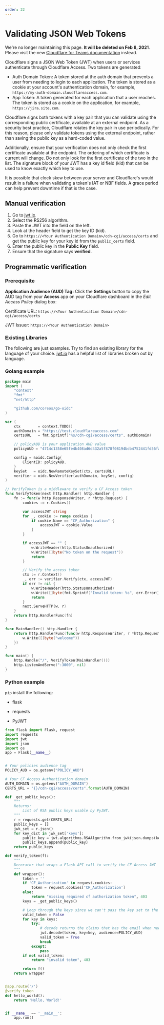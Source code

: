 ```yaml
---
order: 22
---
```


# Validating JSON Web Tokens

<Aside type='warning' header='⚠️ THIS PAGE IS OUTDATED'>

We're no longer maintaining this page. **It will be deleted on Feb 8, 2021**. Please visit the new [Cloudflare for Teams documentation](https://secret.wiki/cloudflare-one/teams-docs-changes) instead.

</Aside>

Cloudflare signs a JSON Web Token (JWT) when users or services authenticate through Cloudflare Access. Two tokens are generated:

* Auth Domain Token: A token stored at the auth domain that prevents a user from needing to login to each application. The token is stored as a cookie at your account's authentication domain, for example, `https://my-auth-domain.cloudflareaccess.com`.
* App Token: A token generated for each application that a user reaches. The token is stored as a cookie on the application, for example, `https://jira.site.com`.

Cloudflare signs both tokens with a key pair that you can validate using the corresponding public certificate, available at an external endpoint. As a security best practice, Cloudflare rotates the key pair in use periodically. For this reason, please only validate tokens using the external endpoint, rather than saving the public key as a hard-coded value.

Additionally, ensure that your verification does not only check the first certificate available at the endpoint. The ordering of which certificate is current will change. Do not only look for the first certificate of the two in the list. The signature block of your JWT has a key id field (kid) that can be used to know exactly which key to use.

It is possible that clock skew between your server and Cloudflare's would result in a failure when validating a token's IAT or NBF fields. A grace period can help prevent downtime if that is the case.

## Manual verification

1. Go to [jwt.io](https://jwt.io/).
1. Select the RS256 algorithm.
1. Paste the JWT into the field on the left.
1. Look at the header field to get the key ID (kid).
1. Go to `https://<Your Authentication Domain>/cdn-cgi/access/certs` and get the public key for your key id from the `public_certs` field.
1. Enter the public key in the **Public Key** field.
1. Ensure that the signature says **verified**.

## Programmatic verification

### Prerequisite

**Application Audience (AUD) Tag:** Click the **Settings** button to copy the AUD tag from your **Access** app on your Cloudflare dashboard in the _Edit Access Policy_ dialog box:

Certificate URL: `https://<Your Authentication Domain>/cdn-cgi/access/certs`

JWT Issuer: `https://<Your Authentication Domain>`

### Existing Libraries

The following are just examples. Try to find an existing library for the language of your choice. [jwt.io](https://jwt.io/) has a helpful list of libraries broken out by language.

### Golang example

```go
package main
import (
	"context"
	"fmt"
	"net/http"

	"github.com/coreos/go-oidc"
)

var (
	ctx        = context.TODO()
	authDomain = "https://test.cloudflareaccess.com"
	certsURL   = fmt.Sprintf("%s/cdn-cgi/access/certs", authDomain)

	// policyAUD is your application AUD value
	policyAUD = "4714c1358e65fe4b408ad6d432a5f878f08194bdb4752441fd56faefa9b2b6f2"

	config = &oidc.Config{
		ClientID: policyAUD,
	}
	keySet   = oidc.NewRemoteKeySet(ctx, certsURL)
	verifier = oidc.NewVerifier(authDomain, keySet, config)
)

// VerifyToken is a middleware to verify a CF Access token
func VerifyToken(next http.Handler) http.Handler {
	fn := func(w http.ResponseWriter, r *http.Request) {
		cookies := r.Cookies()

		var accessJWT string
		for _, cookie := range cookies {
			if cookie.Name == "CF_Authorization" {
				accessJWT = cookie.Value
			}
		}

		if accessJWT == "" {
			w.WriteHeader(http.StatusUnauthorized)
			w.Write([]byte("No token on the request"))
			return
		}

		// Verify the access token
		ctx := r.Context()
		_, err := verifier.Verify(ctx, accessJWT)
		if err != nil {
			w.WriteHeader(http.StatusUnauthorized)
			w.Write([]byte(fmt.Sprintf("Invalid token: %s", err.Error())))
			return
		}
		next.ServeHTTP(w, r)
	}
	return http.HandlerFunc(fn)
}

func MainHandler() http.Handler {
	return http.HandlerFunc(func(w http.ResponseWriter, r *http.Request) {
		w.Write([]byte("welcome"))
	})
}

func main() {
	http.Handle("/", VerifyToken(MainHandler()))
	http.ListenAndServe(":3000", nil)
}
```

### Python example

`pip` install the following:

* flask

* requests

* PyJWT

```python
from flask import Flask, request
import requests
import jwt
import json
import os
app = Flask(__name__)


# Your policies audience tag
POLICY_AUD = os.getenv("POLICY_AUD")

# Your CF Access Authentication domain
AUTH_DOMAIN = os.getenv("AUTH_DOMAIN")
CERTS_URL = "{}/cdn-cgi/access/certs".format(AUTH_DOMAIN)

def _get_public_keys():
    """
    Returns:
        List of RSA public keys usable by PyJWT.
    """
    r = requests.get(CERTS_URL)
    public_keys = []
    jwk_set = r.json()
    for key_dict in jwk_set['keys']:
        public_key = jwt.algorithms.RSAAlgorithm.from_jwk(json.dumps(key_dict))
        public_keys.append(public_key)
    return public_keys

def verify_token(f):
    """
    Decorator that wraps a Flask API call to verify the CF Access JWT
    """
    def wrapper():
        token = ''
        if 'CF_Authorization' in request.cookies:
            token = request.cookies['CF_Authorization']
        else:
            return "missing required cf authorization token", 403
        keys = _get_public_keys()

        # Loop through the keys since we can't pass the key set to the decoder
        valid_token = False
        for key in keys:
            try:
                # decode returns the claims that has the email when needed
                jwt.decode(token, key=key, audience=POLICY_AUD)
                valid_token = True
                break
            except:
                pass
        if not valid_token:
            return "invalid token", 403

        return f()
    return wrapper


@app.route('/')
@verify_token
def hello_world():
    return 'Hello, World!'


if __name__ == '__main__':
    app.run()
```
